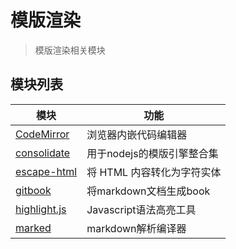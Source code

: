 # 模版渲染

> 模版渲染相关模块

## 模块列表

模块                                                                             | 功能
------------------------------------------------------------------------------ | -----------------
[CodeMirror](https://github.com/codemirror/CodeMirror)                         | 浏览器内嵌代码编辑器
[consolidate](https://github.com/tj/consolidate.js#supported-template-engines) | 用于nodejs的模版引擎整合集
[escape-html](https://github.com/component/escape-html)       | 将 HTML 内容转化为字符实体
[gitbook](https://github.com/GitbookIO/gitbook)                                | 将markdown文档生成book
[highlight.js](https://github.com/isagalaev/highlight.js)                      | Javascript语法高亮工具
[marked](https://github.com/chjj/marked)                                       | markdown解析编译器
